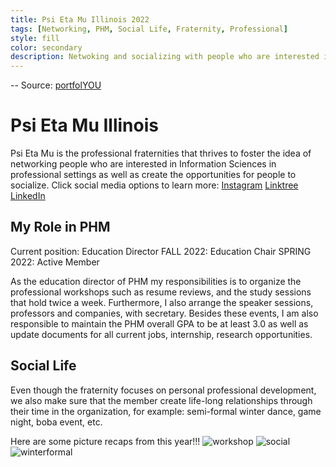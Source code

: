 ```yaml
---
title: Psi Eta Mu Illinois 2022
tags: [Networking, PHM, Social Life, Fraternity, Professional]
style: fill
color: secondary
description: Netwoking and socializing with people who are interested in Information Sciences.
---
```


-- Source: [portfolYOU](https://github.com/YoussefRaafatNasry/portfolYOU)

# Psi Eta Mu Illinois 
Psi Eta Mu is the professional fraternities that thrives to foster the idea of networking people who are interested in Information Sciences in professional settings as well as create the opportunities for people to socialize. 
Click social media options to learn more:
[Instagram](https://www.instagram.com/phmillinois/?hl=en)
[Linktree](https://linktr.ee/phmillinois)
[LinkedIn](https://www.linkedin.com/company/psi-eta-mu?trk=public_profile_topcard-current-company)

## My Role in PHM
Current position: Education Director
FALL 2022: Education Chair
SPRING 2022: Active Member

As the education director of PHM my responsibilities is to organize the professional workshops such as resume reviews, and the study sessions that hold twice a week. Furthermore, I also arrange the speaker sessions, professors and companies, with secretary. Besides these events, I am also responsible to maintain the PHM overall GPA to be at least 3.0 as well as update documents for all current jobs, internship, research opportunities.

## Social Life 
Even though the fraternity focuses on personal professional development, we also make sure that the member create life-long relationships through their time in the organization, for example: semi-formal winter dance, game night, boba event, etc. 

Here are some picture recaps from this year!!! 
![workshop](workshop.JPG)
![social](social.JPG)
![winterformal](winterformal.JPG)


